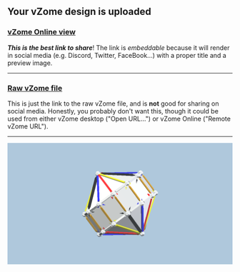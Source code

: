 ## Your vZome design is uploaded

### [vZome Online view][embed]

***This is the best link to share***!  The link is *embeddable* because it will render in social media (e.g. Discord, Twitter, FaceBook...) with a proper title and a preview image.

---

### [Raw vZome file][raw]

This is just the link to the raw vZome file, and is **not** good for
sharing on social media.
Honestly, you probably don't want this, though it could be used from either
vZome desktop ("Open URL...") or vZome Online ("Remote vZome URL").

---

![Image](<4-cubes-12-zones-JK-mod-coloured-collapsed.png>)


[embed]: <https://vzome.com/app/embed.py?url=https://raw.githubusercontent.com/ThynStyx/vzome-sharing/main/2021/11/11/16-39-48-4-cubes-12-zones-JK-mod-coloured-collapsed/4-cubes-12-zones-JK-mod-coloured-collapsed.vZome>
[raw]: <https://raw.githubusercontent.com/ThynStyx/vzome-sharing/main/2021/11/11/16-39-48-4-cubes-12-zones-JK-mod-coloured-collapsed/4-cubes-12-zones-JK-mod-coloured-collapsed.vZome>

